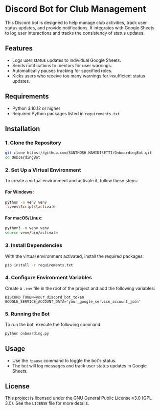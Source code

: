 # Discord Bot for Club Management

This Discord bot is designed to help manage club activities, track user status updates, and provide notifications. It integrates with Google Sheets to log user interactions and tracks the consistency of status updates.

## Features

- Logs user status updates to individual Google Sheets.
- Sends notifications to mentors for user warnings.
- Automatically pauses tracking for specified roles.
- Kicks users who receive too many warnings for insufficient status updates.

## Requirements

- Python 3.10.12 or higher
- Required Python packages listed in `requirements.txt`

## Installation

### 1. Clone the Repository

```bash
git clone https://github.com/SANTHOSH-MAMIDISETTI/OnboardingBot.git
cd OnboardingBot
```

### 2. Set Up a Virtual Environment

To create a virtual environment and activate it, follow these steps:

#### For Windows:

```bash
python -m venv venv
.\venv\Scripts\activate
```

#### For macOS/Linux:

```bash
python3 -m venv venv
source venv/bin/activate
```

### 3. Install Dependencies

With the virtual environment activated, install the required packages:

```bash
pip install -r requirements.txt
```

### 4. Configure Environment Variables

Create a `.env` file in the root of the project and add the following variables:

```plaintext
DISCORD_TOKEN=your_discord_bot_token
GOOGLE_SERVICE_ACCOUNT_DATA='your_google_service_account_json'
```

### 5. Running the Bot

To run the bot, execute the following command:

```bash
python onboarding.py
```

## Usage

- Use the `!pause` command to toggle the bot's status.
- The bot will log messages and track user status updates in Google Sheets.


## License

This project is licensed under the GNU General Public License v3.0 (GPL-3.0). See the `LICENSE` file for more details.